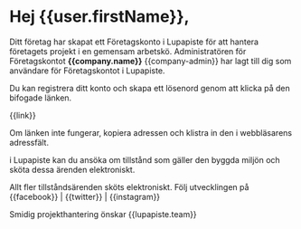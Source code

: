 # Hej {{user.firstName}},

Ditt f&ouml;retag har skapat ett F&ouml;retagskonto i Lupapiste f&ouml;r att hantera f&ouml;retagets projekt i en gemensam arbetsk&ouml;. Administrat&ouml;ren f&ouml;r F&ouml;retagskontot **{{company.name}}** {{company-admin}} har lagt till dig som anv&auml;ndare f&ouml;r F&ouml;retagskontot i Lupapiste.

Du kan registrera ditt konto och skapa ett l&ouml;senord genom att klicka p&aring; den bifogade l&auml;nken.

{{link}}

Om l&auml;nken inte fungerar, kopiera adressen och klistra in den i webbl&auml;sarens adressf&auml;lt.

i Lupapiste kan du ans&ouml;ka om tillst&aring;nd som g&auml;ller den byggda milj&ouml;n och sk&ouml;ta dessa &auml;renden elektroniskt.

Allt fler tillst&aring;nds&auml;renden sk&ouml;ts elektroniskt. F&ouml;lj utvecklingen p&aring; {{facebook}} | {{twitter}} | {{instagram}}

Smidig projekthantering &ouml;nskar
{{lupapiste.team}}
